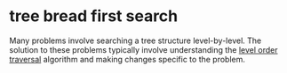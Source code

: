 # tree bread first search 

Many problems involve searching a tree structure level-by-level. The solution to these problems typically involve understanding the [level order traversal](level-order-traversal.py) algorithm and making changes specific to the problem.

